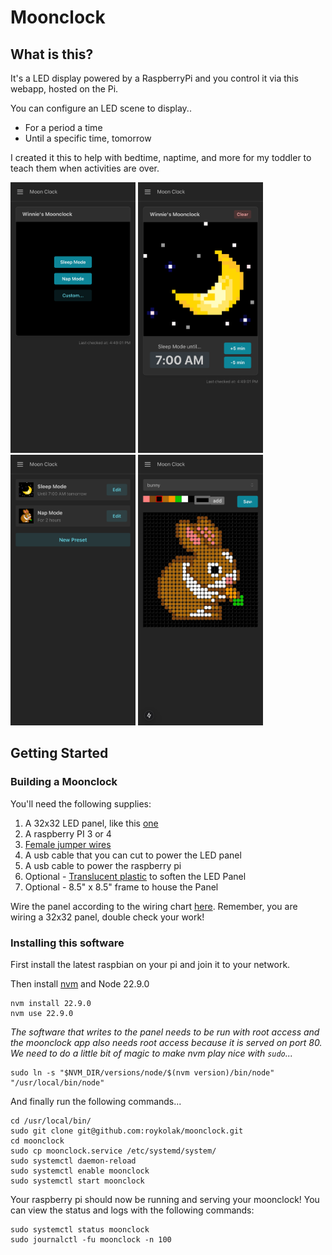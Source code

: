 # Moonclock

## What is this?

It's a LED display powered by a RaspberryPi and you control it via this webapp, hosted on the Pi.

You can configure an LED scene to display..

- For a period a time
- Until a specific time, tomorrow

I created it this to help with bedtime, naptime, and more for my toddler to teach them when activities are over.

<p float="left">
    <img src="images/panel-empty.png" width="200" />
    <img src="images/panel-active.png" width="200" />
    <img src="images/presets.png" width="200" />
    <img src="images/composer.png" width="200" />
</p>

## Getting Started

### Building a Moonclock

You'll need the following supplies:

1. A 32x32 LED panel, like this [one](https://www.adafruit.com/product/607)
1. A raspberry PI 3 or 4
1. [Female jumper wires](https://www.adafruit.com/product/266)
1. A usb cable that you can cut to power the LED panel
1. A usb cable to power the raspberry pi
1. Optional - [Translucent plastic](https://www.amazon.com/dp/B09XR1XBWG?ref=ppx_yo2ov_dt_b_fed_asin_title&th=1) to soften the LED Panel
1. Optional - 8.5" x 8.5" frame to house the Panel

Wire the panel according to the wiring chart [here](https://github.com/hzeller/rpi-rgb-led-matrix/blob/master/wiring.md). Remember, you are wiring a 32x32 panel, double check your work!

### Installing this software

First install the latest raspbian on your pi and join it to your network.

Then install [nvm](https://github.com/nvm-sh/nvm) and Node 22.9.0

```
nvm install 22.9.0
nvm use 22.9.0
```

_The software that writes to the panel needs to be run with root access and the moonclock app also needs root access because it is served on port 80. We need to do a little bit of magic to make nvm play nice with `sudo`..._

```
sudo ln -s "$NVM_DIR/versions/node/$(nvm version)/bin/node" "/usr/local/bin/node"
```

And finally run the following commands...

```
cd /usr/local/bin/
sudo git clone git@github.com:roykolak/moonclock.git
cd moonclock
sudo cp moonclock.service /etc/systemd/system/
sudo systemctl daemon-reload
sudo systemctl enable moonclock
sudo systemctl start moonclock
```

Your raspberry pi should now be running and serving your moonclock! You can view the status and logs with the following commands:

```
sudo systemctl status moonclock
sudo journalctl -fu moonclock -n 100
```

